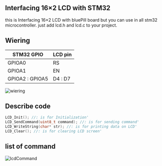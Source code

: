 ## Interfacing 16×2 LCD with STM32
this is Interfacing 16×2 LCD with bluePill board but you can use in all stm32 microcontroller.
just add lcd.h and lcd.c to your project.

## Wiering
| STM32 GPIO        | LCD pin       |
| ----------------- | ------------- |
| GPIOA0            | RS            |
| GPIOA1            | EN            |
| GPIOA2 : GPIOA5   | D4 : D7       |

![wiering](https://github.com/saj80jad/LCD-16-2-with-STM32/assets/143374386/37dc8b6b-8210-4471-96e2-a76672513ad6)

## Describe code
``` c
LCD_Init(); //: is for Initialization'
LCD_SendCommand(uint8_t command); //: is for sending command'
LCD_WriteString(char* str); //: is for printing data on LCD'
LCD_Clear(); //: is for clearing LCD screen'
```

## list of command
![lcdCommand](https://github.com/saj80jad/LCD-16-2-with-STM32/assets/143374386/654c3d94-0f74-4f86-a8d4-5ca31cc82eb0)
